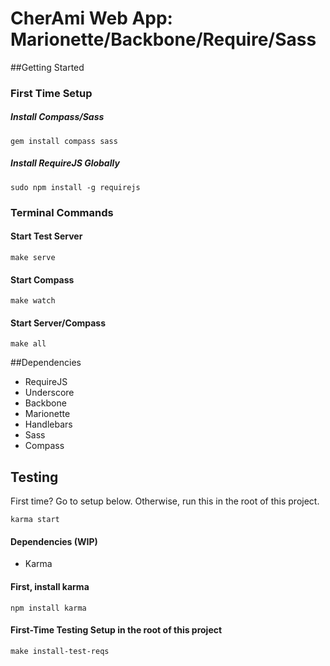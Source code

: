 CherAmi Web App: Marionette/Backbone/Require/Sass
==========================================

##Getting Started

### First Time Setup

##### Install Compass/Sass

	gem install compass sass

##### Install RequireJS Globally

	sudo npm install -g requirejs

### Terminal Commands

#### Start Test Server

	make serve

#### Start Compass

	make watch

#### Start Server/Compass

	make all

##Dependencies

* RequireJS
* Underscore
* Backbone
* Marionette
* Handlebars
* Sass
* Compass


## Testing
First time? Go to setup below. Otherwise, run this in the root of this project.

	karma start

#### Dependencies (WIP)

* Karma

#### First, install karma

	npm install karma

#### First-Time Testing Setup in the root of this project

	make install-test-reqs






